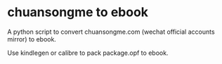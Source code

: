 # chuansongme to ebook
A python script to convert chuansongme.com (wechat official accounts mirror) to ebook.

Use kindlegen or calibre to pack package.opf to ebook.